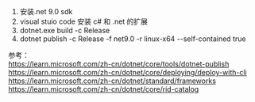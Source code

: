 1. 安装.net 9.0 sdk 
2. visual stuio code 安装 c# 和 .net 的扩展
3. dotnet.exe build -c Release
4. dotnet publish -c Release -f net9.0 -r linux-x64 --self-contained true

参考：   
https://learn.microsoft.com/zh-cn/dotnet/core/tools/dotnet-publish   
https://learn.microsoft.com/zh-cn/dotnet/core/deploying/deploy-with-cli   
https://learn.microsoft.com/zh-cn/dotnet/standard/frameworks   
https://learn.microsoft.com/zh-cn/dotnet/core/rid-catalog   
